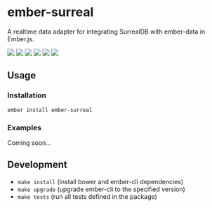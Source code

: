 # ember-surreal

A realtime data adapter for integrating SurrealDB with ember-data in Ember.js.

[![](https://img.shields.io/circleci/project/surrealdb/ember-surreal/master.svg?style=flat-square)](https://circleci.com/gh/surrealdb/ember-surreal) [![](https://img.shields.io/npm/v/ember-surreal.svg?style=flat-square)](https://www.npmjs.com/package/ember-surreal) [![](https://img.shields.io/badge/ember-2.16.1+-orange.svg?style=flat-square)](https://github.com/surrealdb/ember-surreal) [![](https://david-dm.org/surrealdb/ember-surreal/status.svg?style=flat-square)](https://david-dm.org/surrealdb/ember-surreal) [![](https://david-dm.org/surrealdb/ember-surreal/dev-status.svg?style=flat-square)](https://david-dm.org/surrealdb/ember-surreal?type=dev) [![](https://img.shields.io/badge/license-MIT-00bfff.svg?style=flat-square)](https://github.com/surrealdb/ember-surreal) 

## Usage

### Installation

`ember install ember-surreal`

### Examples

Coming soon...

## Development

- `make install` (install bower and ember-cli dependencies)
- `make upgrade` (upgrade ember-cli to the specified version)
- `make tests` (run all tests defined in the package)
